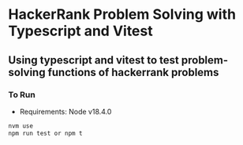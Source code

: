 # HackerRank Problem Solving with Typescript and Vitest

## Using typescript and vitest to test problem-solving functions of hackerrank problems

### To Run

- Requirements: Node v18.4.0

```js
nvm use
npm run test or npm t
```
